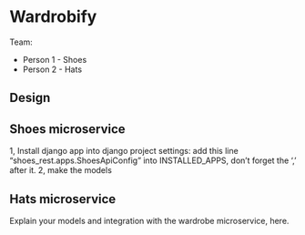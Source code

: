# Wardrobify

Team:

* Person 1 - Shoes
* Person 2 - Hats

## Design

## Shoes microservice
1, Install django app into django project settings:
add this line “shoes_rest.apps.ShoesApiConfig” into INSTALLED_APPS, don’t forget the ‘,’ after it.
2, make the models


## Hats microservice

Explain your models and integration with the wardrobe
microservice, here.
